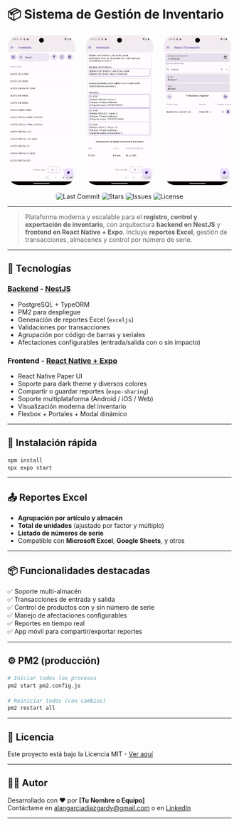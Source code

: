 # 📦 Sistema de Gestión de Inventario

<p align="center">
  <img src="ScreenShots/Android Inventory.png" alt="Chat visual" width="30%" style="border-radius: 25px; margin-right: 10px;" />
  <img src="ScreenShots/Android Inventory Product.png" alt="Recursos de ayuda" width="30%" style="border-radius: 25px; margin: 0 10px;" />
  <img src="ScreenShots/Android New Transaction.png" alt="Descubrir" width="30%" style="border-radius: 25px; margin-left: 10px;" />
</p>

<div align="center">
  <img src="https://img.shields.io/github/last-commit/KalanOne/Chatbot?color=4ade80&label=Last%20Commit&style=flat-square" alt="Last Commit" style="border-radius:5px" />
  <img src="https://img.shields.io/github/stars/KalanOne/Chatbot?style=flat-square&color=facc15" alt="Stars" style="border-radius:5px" />
  <img src="https://img.shields.io/github/issues/KalanOne/Chatbot?style=flat-square&color=ef4444" alt="Issues" style="border-radius:5px" />
  <img src="https://img.shields.io/github/license/KalanOne/Chatbot?style=flat-square&color=6366f1" alt="License" style="border-radius:5px" />
</div>

---

> Plataforma moderna y escalable para el **registro, control y exportación de inventario**, con arquitectura **backend en NestJS** y **frontend en React Native + Expo**. Incluye **reportes Excel**, gestión de transacciones, almacenes y control por número de serie.

---

## 🧩 Tecnologías

### [Backend](https://github.com/KalanOne/AppInventarioBack) - [NestJS](https://nestjs.com/)
- PostgreSQL + TypeORM
- PM2 para despliegue
- Generación de reportes Excel (`exceljs`)
- Validaciones por transacciones
- Agrupación por código de barras y seriales
- Afectaciones configurables (entrada/salida con o sin impacto)

### Frontend - [React Native + Expo](https://expo.dev/)
- React Native Paper UI
- Soporte para dark theme y diversos colores
- Compartir o guardar reportes (`expo-sharing`)
- Soporte multiplataforma (Android / iOS / Web)
- Visualización moderna del inventario
- Flexbox + Portales + Modal dinámico

---

## 🚀 Instalación rápida

```bash
npm install
npx expo start
```

---

## 📤 Reportes Excel

- **Agrupación por artículo y almacén**
- **Total de unidades** (ajustado por factor y múltiplo)
- **Listado de números de serie**
- Compatible con **Microsoft Excel**, **Google Sheets**, y otros

---

## 📦 Funcionalidades destacadas

✅ Soporte multi-almacén  
✅ Transacciones de entrada y salida  
✅ Control de productos con y sin número de serie  
✅ Manejo de afectaciones configurables  
✅ Reportes en tiempo real  
✅ App móvil para compartir/exportar reportes  

---

## ⚙️ PM2 (producción)

```bash
# Iniciar todos los procesos
pm2 start pm2.config.js

# Reiniciar todos (con cambios)
pm2 restart all
```

---

## 📄 Licencia

Este proyecto está bajo la Licencia MIT - [Ver aquí](LICENSE)

---

## 👨‍💻 Autor

Desarrollado con ❤️ por **[Tu Nombre o Equipo]**  
Contáctame en [alangarciadiazgardy@gmail.com](mailto:alangarciadiazgardy@gmail.com) o en [LinkedIn](https://www.linkedin.com/in/alan-garcia-diaz-811428264/)

---